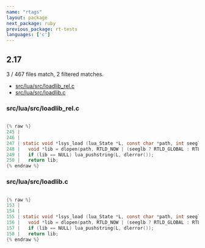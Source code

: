 ```yaml
---
name: "rtags"
layout: package
next_package: ruby
previous_package: rt-tests
languages: ['c']
---
```

## 2.17
3 / 467 files match, 2 filtered matches.

 - [src/lua/src/loadlib_rel.c](#srcluasrcloadlib_relc)
 - [src/lua/src/loadlib.c](#srcluasrcloadlibc)

### src/lua/src/loadlib_rel.c

```c

{% raw %}
245 | 
246 | 
247 | static void *lsys_load (lua_State *L, const char *path, int seeglb) {
248 |   void *lib = dlopen(path, RTLD_NOW | (seeglb ? RTLD_GLOBAL : RTLD_LOCAL));
249 |   if (lib == NULL) lua_pushstring(L, dlerror());
250 |   return lib;
{% endraw %}

```
### src/lua/src/loadlib.c

```c

{% raw %}
153 | 
154 | 
155 | static void *lsys_load (lua_State *L, const char *path, int seeglb) {
156 |   void *lib = dlopen(path, RTLD_NOW | (seeglb ? RTLD_GLOBAL : RTLD_LOCAL));
157 |   if (lib == NULL) lua_pushstring(L, dlerror());
158 |   return lib;
{% endraw %}

```